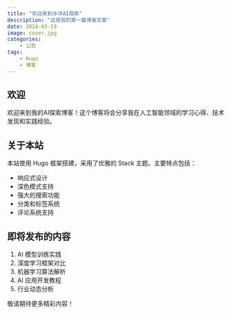 ```yaml
---
title: "欢迎来到冰洋AI探索"
description: "这是我的第一篇博客文章"
date: 2024-03-19
image: cover.jpg
categories:
    - 公告
tags:
    - Hugo
    - 博客
---
```


## 欢迎

欢迎来到我的AI探索博客！这个博客将会分享我在人工智能领域的学习心得、技术发现和实践经验。

## 关于本站

本站使用 Hugo 框架搭建，采用了优雅的 Stack 主题。主要特点包括：

- 响应式设计
- 深色模式支持
- 强大的搜索功能
- 分类和标签系统
- 评论系统支持

## 即将发布的内容

1. AI 模型训练实践
2. 深度学习框架对比
3. 机器学习算法解析
4. AI 应用开发教程
5. 行业动态分析

敬请期待更多精彩内容！ 
